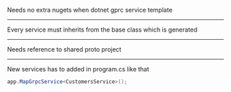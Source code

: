 ﻿Needs no extra nugets when dotnet gprc service template

---

Every service must inherits from the base class which is generated

---

Needs reference to shared proto project

---
New services has to added in program.cs like that
```csharp
app.MapGrpcService<CustomersService>();
```